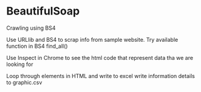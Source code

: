 # BeautifulSoap
Crawling using BS4

Use URLlib and BS4 to scrap info from sample website.
Try available function in BS4
find_all()

Use Inspect in Chrome to see the html code that represent data tha we are looking for

Loop through elements in HTML and write to excel
write information details to graphic.csv
